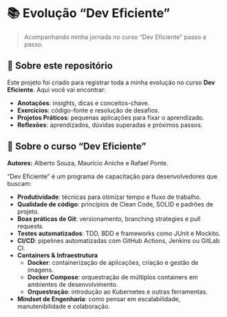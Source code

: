 # 📚 Evolução “Dev Eficiente”

> Acompanhando minha jornada no curso “Dev Eficiente” passo a passo.

## 📝 Sobre este repositório

Este projeto foi criado para registrar toda a minha evolução no curso **Dev Eficiente**. Aqui você vai encontrar:

- **Anotações**: insights, dicas e conceitos-chave.
- **Exercícios**: código-fonte e resolução de desafios.
- **Projetos Práticos**: pequenas aplicações para fixar o aprendizado.
- **Reflexões**: aprendizados, dúvidas superadas e próximos passos.

## 🎯 Sobre o curso “Dev Eficiente”

**Autores:** Alberto Souza, Maurício Aniche e Rafael Ponte.

“Dev Eficiente” é um programa de capacitação para desenvolvedores que buscam:

- **Produtividade**: técnicas para otimizar tempo e fluxo de trabalho.
- **Qualidade de código**: princípios de Clean Code, SOLID e padrões de projeto.
- **Boas práticas de Git**: versionamento, branching strategies e pull requests.
- **Testes automatizados**: TDD, BDD e frameworks como JUnit e Mockito.
- **CI/CD**: pipelines automatizadas com GitHub Actions, Jenkins ou GitLab CI.
- **Containers & Infraestrutura**
  - **Docker**: containerização de aplicações, criação e gestão de imagens.
  - **Docker Compose**: orquestração de múltiplos containers em ambientes de desenvolvimento.
  - **Orquestração**: introdução ao Kubernetes e outras ferramentas.
- **Mindset de Engenharia**: como pensar em escalabilidade, manutenibilidade e colaboração.
